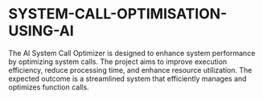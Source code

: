# SYSTEM-CALL-OPTIMISATION-USING-AI
The AI System Call Optimizer is designed to enhance system performance by optimizing system
calls. The project aims to improve execution efficiency, reduce processing time, and enhance
resource utilization. The expected outcome is a streamlined system that efficiently manages and
optimizes function calls.
